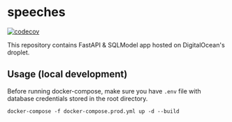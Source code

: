 # speeches

[![codecov](https://codecov.io/gh/hp0404/speeches/branch/master/graph/badge.svg?token=I2DM8IGJBU)](https://codecov.io/gh/hp0404/speeches)

This repository contains FastAPI & SQLModel app hosted on DigitalOcean's droplet.

## Usage (local development)

Before running docker-compose, make sure you have 
`.env` file with database credentials stored in 
the root directory. 

```console
docker-compose -f docker-compose.prod.yml up -d --build
```